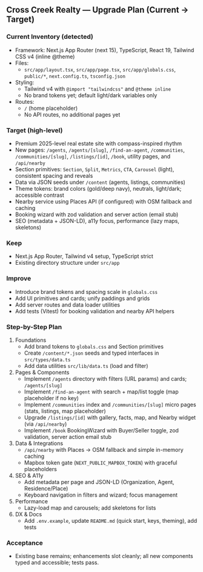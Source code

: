 ## Cross Creek Realty — Upgrade Plan (Current → Target)

### Current Inventory (detected)
- Framework: Next.js App Router (next 15), TypeScript, React 19, Tailwind CSS v4 (inline @theme)
- Files:
  - `src/app/layout.tsx`, `src/app/page.tsx`, `src/app/globals.css`, `public/*`, `next.config.ts`, `tsconfig.json`
- Styling:
  - Tailwind v4 with `@import "tailwindcss"` and `@theme inline`
  - No brand tokens yet; default light/dark variables only
- Routes:
  - `/` (home placeholder)
  - No API routes, no additional pages yet

### Target (high-level)
- Premium 2025-level real estate site with compass-inspired rhythm
- New pages: `/agents`, `/agents/[slug]`, `/find-an-agent`, `/communities`, `/communities/[slug]`, `/listings/[id]`, `/book`, utility pages, and `/api/nearby`
- Section primitives: `Section`, `Split`, `Metrics`, `CTA`, `Carousel` (light), consistent spacing and reveals
- Data via JSON seeds under `/content` (agents, listings, communities)
- Theme tokens: brand colors (gold/deep navy), neutrals, light/dark; accessible contrast
- Nearby service using Places API (if configured) with OSM fallback and caching
- Booking wizard with zod validation and server action (email stub)
- SEO (metadata + JSON-LD), a11y focus, performance (lazy maps, skeletons)

### Keep
- Next.js App Router, Tailwind v4 setup, TypeScript strict
- Existing directory structure under `src/app`

### Improve
- Introduce brand tokens and spacing scale in `globals.css`
- Add UI primitives and cards; unify paddings and grids
- Add server routes and data loader utilities
- Add tests (Vitest) for booking validation and nearby API helpers

### Step-by-Step Plan
1) Foundations
   - Add brand tokens to `globals.css` and Section primitives
   - Create `/content/*.json` seeds and typed interfaces in `src/types/data.ts`
   - Add data utilities `src/lib/data.ts` (load and filter)
2) Pages & Components
   - Implement `/agents` directory with filters (URL params) and cards; `/agents/[slug]`
   - Implement `/find-an-agent` with search + map/list toggle (map placeholder if no key)
   - Implement `/communities` index and `/communities/[slug]` micro pages (stats, listings, map placeholder)
   - Upgrade `/listings/[id]` with gallery, facts, map, and Nearby widget (via `/api/nearby`)
   - Implement `/book` BookingWizard with Buyer/Seller toggle, zod validation, server action email stub
3) Data & Integrations
   - `/api/nearby` with Places → OSM fallback and simple in-memory caching
   - Mapbox token gate (`NEXT_PUBLIC_MAPBOX_TOKEN`) with graceful placeholders
4) SEO & A11y
   - Add metadata per page and JSON-LD (Organization, Agent, Residence/Place)
   - Keyboard navigation in filters and wizard; focus management
5) Performance
   - Lazy-load map and carousels; add skeletons for lists
6) DX & Docs
   - Add `.env.example`, update `README.md` (quick start, keys, theming), add tests

### Acceptance
- Existing base remains; enhancements slot cleanly; all new components typed and accessible; tests pass.


